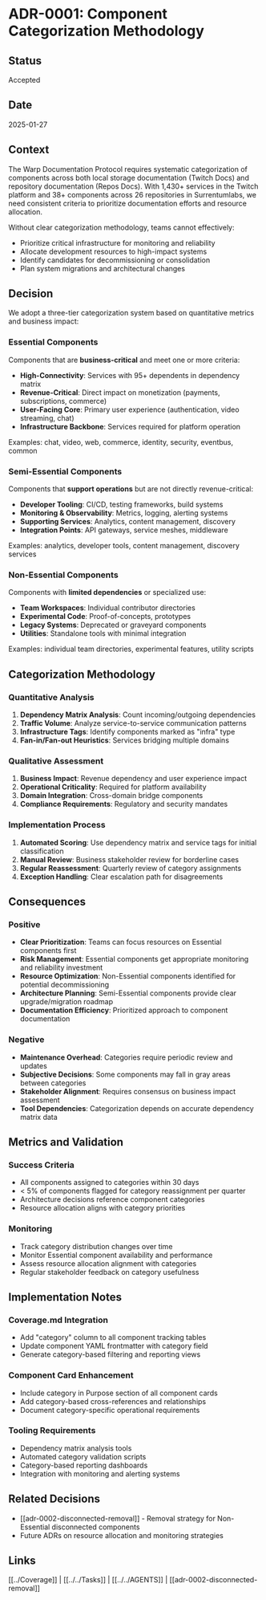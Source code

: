 # ADR-0001: Component Categorization Methodology

## Status
Accepted

## Date
2025-01-27

## Context

The Warp Documentation Protocol requires systematic categorization of components across both local storage documentation (Twitch Docs) and repository documentation (Repos Docs). With 1,430+ services in the Twitch platform and 38+ components across 26 repositories in Surrentumlabs, we need consistent criteria to prioritize documentation efforts and resource allocation.

Without clear categorization methodology, teams cannot effectively:
- Prioritize critical infrastructure for monitoring and reliability
- Allocate development resources to high-impact systems
- Identify candidates for decommissioning or consolidation
- Plan system migrations and architectural changes

## Decision

We adopt a three-tier categorization system based on quantitative metrics and business impact:

### Essential Components
Components that are **business-critical** and meet one or more criteria:
- **High-Connectivity**: Services with 95+ dependents in dependency matrix
- **Revenue-Critical**: Direct impact on monetization (payments, subscriptions, commerce)
- **User-Facing Core**: Primary user experience (authentication, video streaming, chat)
- **Infrastructure Backbone**: Services required for platform operation

Examples: chat, video, web, commerce, identity, security, eventbus, common

### Semi-Essential Components  
Components that **support operations** but are not directly revenue-critical:
- **Developer Tooling**: CI/CD, testing frameworks, build systems
- **Monitoring & Observability**: Metrics, logging, alerting systems
- **Supporting Services**: Analytics, content management, discovery
- **Integration Points**: API gateways, service meshes, middleware

Examples: analytics, developer tools, content management, discovery services

### Non-Essential Components
Components with **limited dependencies** or specialized use:
- **Team Workspaces**: Individual contributor directories
- **Experimental Code**: Proof-of-concepts, prototypes
- **Legacy Systems**: Deprecated or graveyard components
- **Utilities**: Standalone tools with minimal integration

Examples: individual team directories, experimental features, utility scripts

## Categorization Methodology

### Quantitative Analysis
1. **Dependency Matrix Analysis**: Count incoming/outgoing dependencies
2. **Traffic Volume**: Analyze service-to-service communication patterns  
3. **Infrastructure Tags**: Identify components marked as "infra" type
4. **Fan-in/Fan-out Heuristics**: Services bridging multiple domains

### Qualitative Assessment
1. **Business Impact**: Revenue dependency and user experience impact
2. **Operational Criticality**: Required for platform availability
3. **Domain Integration**: Cross-domain bridge components
4. **Compliance Requirements**: Regulatory and security mandates

### Implementation Process
1. **Automated Scoring**: Use dependency matrix and service tags for initial classification
2. **Manual Review**: Business stakeholder review for borderline cases
3. **Regular Reassessment**: Quarterly review of category assignments
4. **Exception Handling**: Clear escalation path for disagreements

## Consequences

### Positive
- **Clear Prioritization**: Teams can focus resources on Essential components first
- **Risk Management**: Essential components get appropriate monitoring and reliability investment
- **Resource Optimization**: Non-Essential components identified for potential decommissioning
- **Architecture Planning**: Semi-Essential components provide clear upgrade/migration roadmap
- **Documentation Efficiency**: Prioritized approach to component documentation

### Negative
- **Maintenance Overhead**: Categories require periodic review and updates
- **Subjective Decisions**: Some components may fall in gray areas between categories
- **Stakeholder Alignment**: Requires consensus on business impact assessment
- **Tool Dependencies**: Categorization depends on accurate dependency matrix data

## Metrics and Validation

### Success Criteria
- All components assigned to categories within 30 days
- < 5% of components flagged for category reassignment per quarter
- Architecture decisions reference component categories
- Resource allocation aligns with category priorities

### Monitoring
- Track category distribution changes over time
- Monitor Essential component availability and performance
- Assess resource allocation alignment with categories
- Regular stakeholder feedback on category usefulness

## Implementation Notes

### Coverage.md Integration
- Add "category" column to all component tracking tables
- Update component YAML frontmatter with category field
- Generate category-based filtering and reporting views

### Component Card Enhancement
- Include category in Purpose section of all component cards
- Add category-based cross-references and relationships
- Document category-specific operational requirements

### Tooling Requirements
- Dependency matrix analysis tools
- Automated category validation scripts
- Category-based reporting dashboards
- Integration with monitoring and alerting systems

## Related Decisions
- [[adr-0002-disconnected-removal]] - Removal strategy for Non-Essential disconnected components
- Future ADRs on resource allocation and monitoring strategies

## Links
[[../Coverage]] | [[../../Tasks]] | [[../../AGENTS]] | [[adr-0002-disconnected-removal]]
